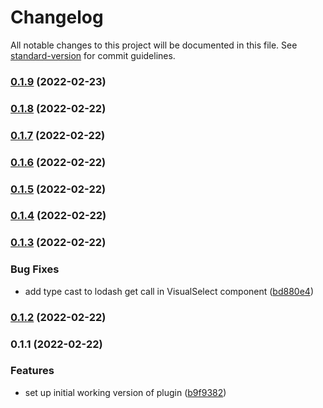 # Changelog

All notable changes to this project will be documented in this file. See [standard-version](https://github.com/conventional-changelog/standard-version) for commit guidelines.

### [0.1.9](https://github.com/growthops-digital/datocms-plugin-visual-select/compare/v0.1.8...v0.1.9) (2022-02-23)

### [0.1.8](https://github.com/growthops-digital/datocms-plugin-visual-select/compare/v0.1.7...v0.1.8) (2022-02-22)

### [0.1.7](https://github.com/growthops-digital/datocms-plugin-visual-select/compare/v0.1.6...v0.1.7) (2022-02-22)

### [0.1.6](https://github.com/growthops-digital/datocms-plugin-visual-select/compare/v0.1.5...v0.1.6) (2022-02-22)

### [0.1.5](https://github.com/growthops-digital/datocms-plugin-visual-select/compare/v0.1.4...v0.1.5) (2022-02-22)

### [0.1.4](https://github.com/growthops-digital/datocms-plugin-visual-select/compare/v0.1.3...v0.1.4) (2022-02-22)

### [0.1.3](https://github.com/growthops-digital/datocms-plugin-visual-select/compare/v0.1.2...v0.1.3) (2022-02-22)


### Bug Fixes

* add type cast to lodash get call in VisualSelect component ([bd880e4](https://github.com/growthops-digital/datocms-plugin-visual-select/commit/bd880e40091103bf33c01086789ac3a5912c9e21))

### [0.1.2](https://github.com/growthops-digital/datocms-plugin-visual-select/compare/v0.1.1...v0.1.2) (2022-02-22)

### 0.1.1 (2022-02-22)


### Features

* set up initial working version of plugin ([b9f9382](https://github.com/growthops-digital/datocms-plugin-visual-select/commit/b9f9382e9c65f8667136c0fcd93008624518b770))
